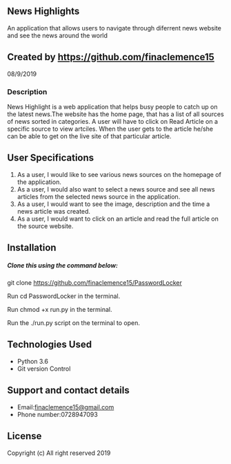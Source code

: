 ## News Highlights
An application that allows users to navigate through diferrent news website and see the news around the world 
## Created by https://github.com/finaclemence15
08/9/2019

### Description

News Highlight is a web application that helps busy people to catch up on the latest news.The website has the home page, that has a list of all sources of news sorted in categories. A user will have to click on Read Article on a specific source to view artciles. When the user gets to the article he/she can be able to get on the live site of that particular article.

## User Specifications

1. As a user, I would like to see various news sources on the homepage of the application.
2. As a user, I would also want to select a news source and see all news articles from the selected news source in the application.
3. As a user, I would want to see the image, description and the time a news article was created.
4. As a user, I would want to click on an article and read the full article on the source website.

## Installation
 ##### Clone this using the command below:

git clone https://github.com/finaclemence15/PasswordLocker

Run cd PasswordLocker in the terminal.

Run chmod +x run.py in the terminal.

Run the ./run.py script on the terminal to open.

## Technologies Used
* Python 3.6
* Git version Control
## Support and contact details

* Email:finaclemence15@gmail.com
* Phone number:0728947093

## License

Copyright (c) All right reserved 2019



